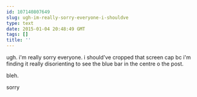 ```yaml
---
id: 107140807649
slug: ugh-im-really-sorry-everyone-i-shouldve
type: text
date: 2015-01-04 20:48:49 GMT
tags: []
title: ''
---
```


ugh. i'm really sorry everyone. i should've cropped that screen cap bc i'm finding it really disorienting to see the blue bar in the centre o the post.

bleh. 

sorry